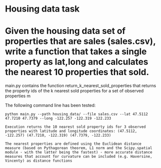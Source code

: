 # Housing data task

# Given the housing data set of properties that are sales (sales.csv), write a function that takes a single property as lat,long and calculates the nearest 10 properties that sold.


main.py contains the function return_k_nearest_sold_properties that returns the property ids of the k nearest sold properties for a set of observed properties m

The following command line has been tested:

	python main.py --path housing_data/ --file sales.csv --lat 47.5112 47.7210 47.7379 --long -122.257 -122.319 -122.233
	
	Execution returns the 10 nearest sold property ids for 3 observed properties with latitude and longitude coordinates: (47.5112, -122.257) (47.7210, -122.319) (47.7379, -122.233)

	The nearest properties are defined using the Euclidean distance measure (based on Pythagorean theorem, L1 norm and the Scipy.spatial module - with the latter being the fastest) - more accurate distance measures that account for curvature can be included (e.g. Haversine, Vincenty) as distance functions

